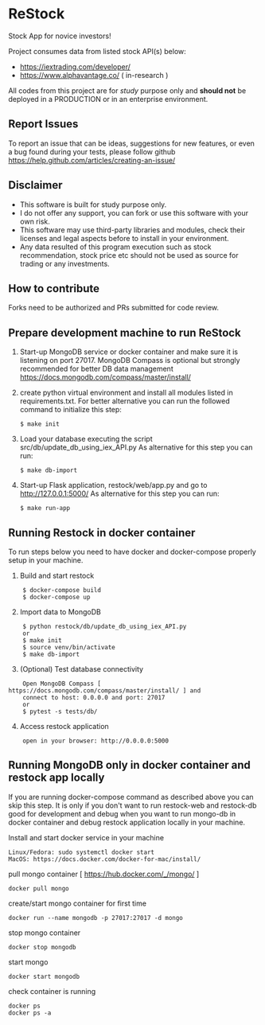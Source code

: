 # ReStock

Stock App for novice investors!

Project consumes data from listed stock API(s) below:

* https://iextrading.com/developer/
* https://www.alphavantage.co/ ( in-research )

All codes from this project are for *study* purpose only and **should not** be deployed in a PRODUCTION
or in an enterprise environment.

## Report Issues
To report an issue that can be ideas, suggestions for new features, or even a bug found during your tests, 
please follow github https://help.github.com/articles/creating-an-issue/ 

## Disclaimer
* This software is built for study purpose only.  
* I do not offer any support, you can fork or use this software with your own risk.
* This software may use third-party libraries and modules, check their licenses and legal aspects before to install in your environment.
* Any data resulted of this program execution such as stock recommendation, stock price etc should not be used as source for trading or any investments.

## How to contribute
Forks need to be authorized and PRs  submitted for code review.

## Prepare development machine to run ReStock

1. Start-up MongoDB service or docker container and make sure it is listening on port 27017. MongoDB Compass is optional
   but strongly recommended for better DB data management https://docs.mongodb.com/compass/master/install/

2. create python virtual environment and install all modules listed in requirements.txt. For better alternative
   you can run the followed command to initialize this step:

    `$ make init`

3. Load your database executing the script src/db/update_db_using_iex_API.py
   As alternative for this step you can run:

    `$ make db-import`

4. Start-up Flask application, restock/web/app.py and go to http://127.0.0.1:5000/
   As alternative for this step you can run:

    `$ make run-app`

## Running Restock in docker container

To run steps below you need to have docker and docker-compose properly setup in your machine.


1. Build and start restock

```
    $ docker-compose build
    $ docker-compose up
```

2. Import data to MongoDB

```
    $ python restock/db/update_db_using_iex_API.py
    or
    $ make init
    $ source venv/bin/activate
    $ make db-import
```

3. (Optional) Test database connectivity

```
    Open MongoDB Compass [ https://docs.mongodb.com/compass/master/install/ ] and
    connect to host: 0.0.0.0 and port: 27017
    or
    $ pytest -s tests/db/
```

4. Access restock application

```
    open in your browser: http://0.0.0.0:5000
```

## Running MongoDB only in docker container and restock app locally

If you are running docker-compose command as described above you can skip this step.
It is only if you don't want to run restock-web and restock-db good for development and debug
when you want to run mongo-db in docker container and debug restock application locally in your
machine.

Install and start docker service in your machine

```
Linux/Fedora: sudo systemctl docker start
MacOS: https://docs.docker.com/docker-for-mac/install/
```

pull mongo container [ https://hub.docker.com/_/mongo/ ]

`docker pull mongo`

create/start mongo container for first time

`docker run --name mongodb -p 27017:27017 -d mongo`

stop mongo container

`docker stop mongodb`

start mongo

`docker start mongodb`

check container is running

```
docker ps
docker ps -a
```